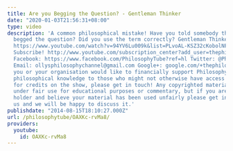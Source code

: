 ```yaml
---
title: Are you Begging the Question? - Gentleman Thinker
date: "2020-01-03T21:56:31+08:00"
type: video
description: 'A common philosophical mistake! Have you told somebody that they''ve
  begged the question? Did you use the term correctly? Gentleman Thinker playlist:
  https://www.youtube.com/watch?v=94YV6Lu009k&list=PLvoAL-KSZ32cKobolNFwuqcPJ26cmF_11&index=1
  Subscribe! http://www.youtube.com/subscription_center?add_user=thephilosophytube
  Facebook: https://www.facebook.com/PhilosophyTube?ref=hl Twitter: @PhilosopyTube
  Email: ollysphilosophychannel@gmail.com Google+: google.com/+thephilosophytube If
  you or your organisation would like to financially support Philosophy Tube in distributing
  philosophical knowledge to those who might not otherwise have access to it in exchange
  for credits on the show, please get in touch! Any copyrighted material should fall
  under fair use for educational purposes or commentary, but if you are a copyright
  holder and believe your material has been used unfairly please get in touch with
  us and we will be happy to discuss it.'
publishdate: "2014-08-15T18:10:27.000Z"
url: /philosophytube/OAXKc-rvMa8/
providers:
  youtube:
    id: OAXKc-rvMa8
---
```

